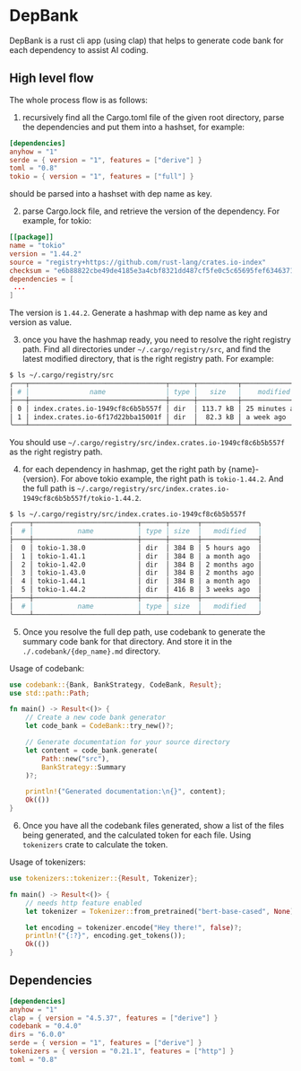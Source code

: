 # DepBank

DepBank is a rust cli app (using clap) that helps to generate code bank for each dependency to assist AI coding.

## High level flow

The whole process flow is as follows:

1. recursively find all the Cargo.toml file of the given root directory, parse the dependencies and put them into a hashset, for example:

```toml
[dependencies]
anyhow = "1"
serde = { version = "1", features = ["derive"] }
toml = "0.8"
tokio = { version = "1", features = ["full"] }
```

should be parsed into a hashset with dep name as key.

2. parse Cargo.lock file, and retrieve the version of the dependency. For example, for tokio:

```toml
[[package]]
name = "tokio"
version = "1.44.2"
source = "registry+https://github.com/rust-lang/crates.io-index"
checksum = "e6b88822cbe49de4185e3a4cbf8321dd487cf5fe0c5c65695fef6346371e9c48"
dependencies = [
 ...
]
```

The version is `1.44.2`. Generate a hashmap with dep name as key and version as value.


3. once you have the hashmap ready, you need to resolve the right registry path. Find all directories under `~/.cargo/registry/src`, and find the latest modified directory, that is the right registry path. For example:

```bash
$ ls ~/.cargo/registry/src
╭───┬──────────────────────────────────┬──────┬──────────┬────────────────╮
│ # │               name               │ type │   size   │    modified    │
├───┼──────────────────────────────────┼──────┼──────────┼────────────────┤
│ 0 │ index.crates.io-1949cf8c6b5b557f │ dir  │ 113.7 kB │ 25 minutes ago │
│ 1 │ index.crates.io-6f17d22bba15001f │ dir  │  82.3 kB │ a week ago     │
╰───┴──────────────────────────────────┴──────┴──────────┴────────────────╯
```

You should use `~/.cargo/registry/src/index.crates.io-1949cf8c6b5b557f` as the right registry path.

4. for each dependency in hashmap, get the right path by {name}-{version}. For above tokio example, the right path is `tokio-1.44.2`. And the full path is `~/.cargo/registry/src/index.crates.io-1949cf8c6b5b557f/tokio-1.44.2`.


```bash
$ ls ~/.cargo/registry/src/index.crates.io-1949cf8c6b5b557f
╭────┬──────────────────────────┬──────┬───────┬──────────────╮
│  # │           name           │ type │ size  │   modified   │
├────┼──────────────────────────┼──────┼───────┼──────────────┤
│  0 │ tokio-1.38.0             │ dir  │ 384 B │ 5 hours ago  │
│  1 │ tokio-1.41.1             │ dir  │ 384 B │ a month ago  │
│  2 │ tokio-1.42.0             │ dir  │ 384 B │ 2 months ago │
│  3 │ tokio-1.43.0             │ dir  │ 384 B │ 2 months ago │
│  4 │ tokio-1.44.1             │ dir  │ 384 B │ a month ago  │
│  5 │ tokio-1.44.2             │ dir  │ 416 B │ 3 weeks ago  │
├────┼──────────────────────────┼──────┼───────┼──────────────┤
│  # │           name           │ type │ size  │   modified   │
╰────┴──────────────────────────┴──────┴───────┴──────────────╯
```

5. Once you resolve the full dep path, use codebank to generate the summary code bank for that directory. And store it in the `./.codebank/{dep_name}.md` directory.

Usage of codebank:

```rust
use codebank::{Bank, BankStrategy, CodeBank, Result};
use std::path::Path;

fn main() -> Result<()> {
    // Create a new code bank generator
    let code_bank = CodeBank::try_new()?;

    // Generate documentation for your source directory
    let content = code_bank.generate(
        Path::new("src"),
        BankStrategy::Summary
    )?;

    println!("Generated documentation:\n{}", content);
    Ok(())
}
```

6. Once you have all the codebank files generated, show a list of the files being generated, and the calculated token for each file. Using `tokenizers` crate to calculate the token.

Usage of tokenizers:

```rust
use tokenizers::tokenizer::{Result, Tokenizer};

fn main() -> Result<()> {
    // needs http feature enabled
    let tokenizer = Tokenizer::from_pretrained("bert-base-cased", None)?;

    let encoding = tokenizer.encode("Hey there!", false)?;
    println!("{:?}", encoding.get_tokens());
    Ok(())
}
```

## Dependencies

```toml
[dependencies]
anyhow = "1"
clap = { version = "4.5.37", features = ["derive"] }
codebank = "0.4.0"
dirs = "6.0.0"
serde = { version = "1", features = ["derive"] }
tokenizers = { version = "0.21.1", features = ["http"] }
toml = "0.8"
```
